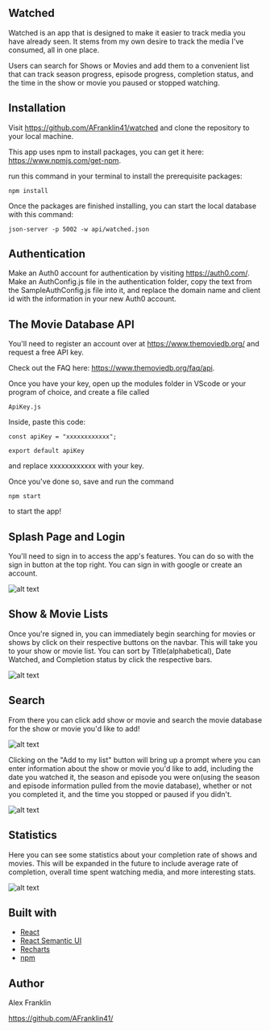 ## Watched

Watched is an app that is designed to make it easier to track media you have already seen. It stems from my own desire to track the media I've consumed, all in one place. 

Users can search for Shows or Movies and add them to a convenient list that can track season progress, episode progress, completion status, and the time in the show or movie you paused or stopped watching. 

## Installation

Visit https://github.com/AFranklin41/watched and clone the repository to your local machine. 

This app uses npm to install packages, you can get it here: https://www.npmjs.com/get-npm.

run this command in your terminal to install the prerequisite packages:

```
npm install
```

Once the packages are finished installing, you can start the local database with this command:

```
json-server -p 5002 -w api/watched.json
```

## Authentication

Make an Auth0 account for authentication by visiting https://auth0.com/. Make an AuthConfig.js file in the authentication folder, copy the text from the SampleAuthConfig.js file into it, and replace the domain name and client id with the information in your new Auth0 account.

## The Movie Database API

You'll need to register an account over at https://www.themoviedb.org/ and request a free API key.

Check out the FAQ here: https://www.themoviedb.org/faq/api. 

Once you have your key, open up the modules folder in VScode or your program of choice, and create a file called
```
ApiKey.js
```

Inside, paste this code:
```
const apiKey = "xxxxxxxxxxxx";

export default apiKey
```

and replace xxxxxxxxxxxx with your key. 

Once you've done so, save and run the command
```
npm start
``` 
to start the app!

## Splash Page and Login

You'll need to sign in to access the app's features. You can do so with the sign in button at the top right. You can sign in with google or create an account.

![alt text](https://i.imgur.com/3au3E2I.jpg "Splash page")

## Show & Movie Lists

Once you're signed in, you can immediately begin searching for movies or shows by click on their respective buttons on the navbar. This will take you to your show or movie list. You can sort by Title(alphabetical), Date Watched, and Completion status by click the respective bars. 

![alt text](https://i.imgur.com/YlXnXWt.png "Show List")

## Search

From there you can click add show or movie and search the movie database for the show or movie you'd like to add! 

![alt text](https://i.imgur.com/aPjR0Kx.png "Show Search")

Clicking on the "Add to my list" button will bring up a prompt where you can enter information about the show or movie you'd like to add, including the date you watched it, the season and episode you were on(using the season and episode information pulled from the movie database), whether or not you completed it, and the time you stopped or paused if you didn't.

![alt text](https://i.imgur.com/sSAT1i1.png "Add Show")

## Statistics

Here you can see some statistics about your completion rate of shows and movies. This will be expanded in the future to include average rate of completion, overall time spent watching media, and more interesting stats.

![alt text](https://i.imgur.com/wiIZU5o.png "Stats")

## Built with

* [React](https://reactjs.org/)
* [React Semantic UI](https://react.semantic-ui.com/)
* [Recharts](http://recharts.org/en-US/)
* [npm](https://www.npmjs.com/get-npm)

## Author 

Alex Franklin

https://github.com/AFranklin41/

